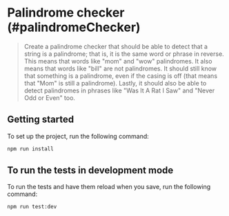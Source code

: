 # Palindrome checker (#palindromeChecker)

> Create a palindrome checker that should be able to detect that a string is a palindrome; 
that is, it is the same word or phrase in reverse. This means that words like "mom" and "wow" palindromes. 
It also means that words like "bill" are not palindromes. 
It should still know that something is a palindrome, even if the casing is off (that means that "Mom" is still a palindrome). Lastly, it should also be able to detect palindromes in phrases like "Was It A Rat I Saw" and "Never Odd or Even" too.

## Getting started

To set up the project, run the following command:

```bash
npm run install
```

## To run the tests in development mode

To run the tests and have them reload when you save, run the following command:

```bash
npm run test:dev
```